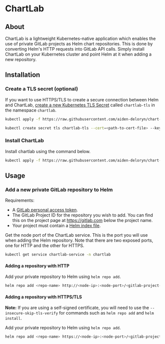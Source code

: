 # ChartLab

## About

ChartLab is a lightweight Kubernetes-native application which enables the use of private GitLab projects as Helm chart repositories. This is done by converting Helm's HTTP requests into GitLab API calls. Simply install ChartLab on your Kubernetes cluster and point Helm at it when adding a new repository.

## Installation

### Create a TLS secret (optional)

If you want to use HTTPS/TLS to create a secure connection between Helm and ChartLab, [create a new Kubernetes TLS Secret](https://kubernetes.io/docs/concepts/configuration/secret/#tls-secrets) called `chartlab-tls` in the namespace `chartlab`.

```sh
kubectl apply -f https://raw.githubusercontent.com/aiden-deloryn/chart-lab/main/config/namespace.yaml
```
```sh
kubectl create secret tls chartlab-tls --cert=<path-to-cert-file> --key=<path-to-key-file> --namespace chartlab
```

### Install ChartLab

Install chartlab using the command below.

```sh
kubectl apply -f https://raw.githubusercontent.com/aiden-deloryn/chart-lab/main/config/deployment.yaml
```

## Usage

### Add a new private GitLab repository to Helm
Requirements:
- A [GitLab personal access token](https://docs.gitlab.com/ee/user/profile/personal_access_tokens.html).
- The GitLab Project ID for the repository you wish to add. You can find this on the project page at https://gitlab.com below the project name.
- Your project must contain a [Helm index file](https://helm.sh/docs/helm/helm_repo_index/).

Get the node port of the ChartLab service. This is the port you will use when adding the Helm repository. Note that there are two exposed ports, one for HTTP and the other for HTTPS.

```sh
kubectl get service chartlab-service -n chartlab
```

#### Adding a repository with HTTP

Add your private repository to Helm using `helm repo add`.

```sh
helm repo add <repo-name> http://<node-ip>:<node-port>/<gitlab-project-id> --username '<username>' --password '<gitlab-personal-access-token>'
```

#### Adding a repository with HTTPS/TLS

**Note:** If you are using a self-signed certificate, you will need to use the `--insecure-skip-tls-verify` for commands such as `helm repo add` and `helm install`.

Add your private repository to Helm using `helm repo add`.

```sh
helm repo add <repo-name> https://<node-ip>:<node-port>/<gitlab-project-id> --username '<username>' --password '<gitlab-personal-access-token>'
```